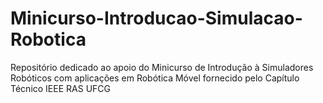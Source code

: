 # Minicurso-Introducao-Simulacao-Robotica
Repositório dedicado ao apoio do Minicurso de Introdução à Simuladores Robóticos com aplicações em Robótica Móvel fornecido pelo Capítulo Técnico IEEE RAS UFCG
